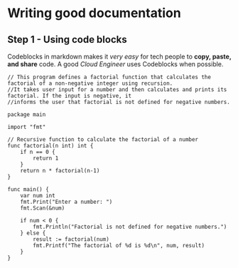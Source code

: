 # Writing good documentation

## Step 1 - Using code blocks

Codeblocks in markdown makes it *very easy* for tech people to **copy, paste, and share** code. A good _Cloud Engineer_ uses Codeblocks when possible.

```
// This program defines a factorial function that calculates the factorial of a non-negative integer using recursion.
//It takes user input for a number and then calculates and prints its factorial. If the input is negative, it
//informs the user that factorial is not defined for negative numbers.

package main

import "fmt"

// Recursive function to calculate the factorial of a number
func factorial(n int) int {
    if n == 0 {
        return 1
    }
    return n * factorial(n-1)
}

func main() {
    var num int
    fmt.Print("Enter a number: ")
    fmt.Scan(&num)

    if num < 0 {
        fmt.Println("Factorial is not defined for negative numbers.")
    } else {
        result := factorial(num)
        fmt.Printf("The factorial of %d is %d\n", num, result)
    }
}

```




